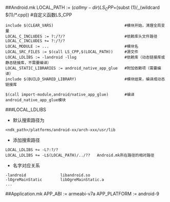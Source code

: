 ##Android.mk
	LOCAL_PATH := $(call my-dir)
	LS_CPP=$(subst $(1)/,,$(wildcard $(1)/*.cpp))		#自定义函数LS_CPP

	include $(CLEAR_VARS)								#模块开始，清理全局变量
	LOCAL_C_INCLUDES := ?:/?/?							#依赖库头文件路径
	LOCAL_C_INCLUDES += ?:/?/?
	LOCAL_MODULE := ...									#模块名
	LOCAL_SRC_FILES := $(call LS_CPP,$(LOCAL_PATH))		#源文件
	LOCAL_LDLIBS := -landroid -llog						#依赖库（动态链接库或静态链接库，不需要编译）
	LOCAL_STATIC_LIBRARIES := android_native_app_glue	#附加依赖项（需要编译）
	include $(BUILD_SHARED_LIBRARY)						#模块结束，编译成动态链接库

	$(call import-module,android/native_app_glue)		#编译android_native_app_glue模块
###LOCAL_LDLIBS
- 默认搜索路径为
<!---->
	<ndk_path>/platforms/android-xx/arch-xxx/usr/lib
- 添加搜索路径
<!---->
	LOCAL_LDLIBS += -L?:?/?
	LOCAL_LDLIBS += -L$(LOCAL_PATH)/../??	Android.mk所在路径的相对路径
- 名字对应关系
<!---->
	-landroid				libandroid.so
	-lOgreMainStatic		libOgreMainStatic.a
	...
##Application.mk
	APP_ABI := armeabi-v7a
	APP_PLATFORM := android-9